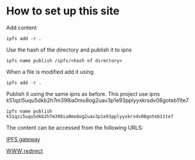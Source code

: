 # How to set up this site 
Add content
```
ipfs add -r .
```

Use the hash of the directory and publish it to ipns
```
ipfs name publish /ipfs/<hash of directory>
```

When a file is modified add it using 
```
ipfs add -r .
```

Publish it using the same ipns as before. This project use ipns k51qzi5uqu5dkb2h7m398ia0mo8og2uav3p1e93pplyyxkrsdv08goteb11te7

```
ipfs name publish k51qzi5uqu5dkb2h7m398ia0mo8og2uav3p1e93pplyyxkrsdv08goteb11te7
```

The content can be accessed from the following URLS:

[IPFS gateway](https://gateway.ipfs.io/ipns/k51qzi5uqu5dkb2h7m398ia0mo8og2uav3p1e93pplyyxkrsdv08goteb11te7)

[WWW redirect](https://ipfs.qbits.no)